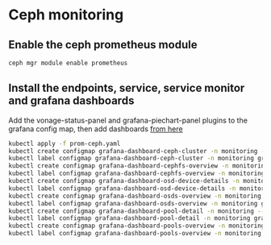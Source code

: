 # Ceph monitoring

## Enable the ceph prometheus module

```bash
ceph mgr module enable prometheus
```

## Install the endpoints, service, service monitor and grafana dashboards

Add the vonage-status-panel and grafana-piechart-panel plugins to the grafana config map, then add dashboards [from here](https://github.com/ceph/ceph/tree/main/monitoring/ceph-mixin/dashboards_out)

```bash
kubectl apply -f prom-ceph.yaml
kubectl create configmap grafana-dashboard-ceph-cluster -n monitoring --from-file=ceph-cluster.json
kubectl label configmap grafana-dashboard-ceph-cluster -n monitoring grafana_dashboard="1"
kubectl create configmap grafana-dashboard-cephfs-overview -n monitoring --from-file=cephfs-overview.json
kubectl label configmap grafana-dashboard-cephfs-overview -n monitoring grafana_dashboard="1"
kubectl create configmap grafana-dashboard-osd-device-details -n monitoring --from-file=osd-device-details.json
kubectl label configmap grafana-dashboard-osd-device-details -n monitoring grafana_dashboard="1"
kubectl create configmap grafana-dashboard-osds-overview -n monitoring --from-file=osds-overview.json
kubectl label configmap grafana-dashboard-osds-overview -n monitoring grafana_dashboard="1"
kubectl create configmap grafana-dashboard-pool-detail -n monitoring --from-file=pool-detail.json
kubectl label configmap grafana-dashboard-pool-detail -n monitoring grafana_dashboard="1"
kubectl create configmap grafana-dashboard-pools-overview -n monitoring --from-file=pools-overview.json
kubectl label configmap grafana-dashboard-pools-overview -n monitoring grafana_dashboard="1"
```
